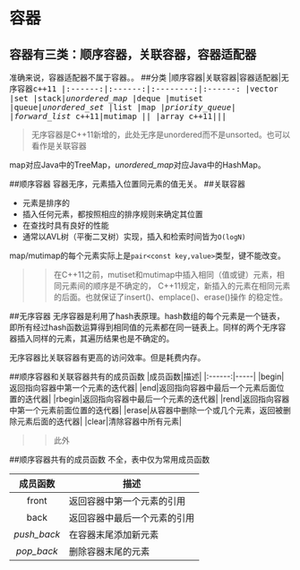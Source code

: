 容器
====
容器有三类：顺序容器，关联容器，容器适配器
----
准确来说，容器适配器不属于容器。。
##分类
|顺序容器|关联容器|容器适配器|无序容器<kbd>c++11</kdb>
|:------:|:------:|:--------:|:------:
|vector  |set     |stack|*unordered_map*
|deque   |mutiset |queue|*unordered_set*
|list    |map     |*priority_queue*|
|*forward_list* <kbd>c++11</kdb>|mutimap ||
|array <kbd>c++11</kdb>|||
>无序容器是C++11新增的，此处无序是unordered而不是unsorted。也可以看作是关联容器

map对应Java中的TreeMap，*unordered_map*对应Java中的HashMap。

##顺序容器
容器无序，元素插入位置同元素的值无关。
##关联容器
* 元素是排序的
* 插入任何元素，都按照相应的排序规则来确定其位置
* 在查找时具有良好的性能
* 通常以AVL树（平衡二叉树）实现，插入和检索时间皆为`O(logN)`

map/mutimap的每个元素实际上是`pair<const key,value>`类型，键不能改变。
>>在C++11之前，mutiset和mutimap中插入相同（值或键）元素，相同元素间的顺序是不确定的，
C++11规定，新插入的元素在相同元素的后面。也就保证了insert()、emplace()、erase()操作
的稳定性。

##无序容器 
无序容器是利用了hash表原理。hash数组的每个元素是一个链表，即所有经过hash函数运算得到相同值的元素都在同一链表上。同样的两个无序容器插入同样的元素，其遍历结果也是不确定的。  

无序容器比关联容器有更高的访问效率。但是耗费内存。

##顺序容器和关联容器共有的成员函数
|成员函数|描述|
|:------:|-----|
|begin|返回指向容器中第一个元素的迭代器|
|end|返回指向容器中最后一个元素后面位置的迭代器|
|rbegin|返回指向容器中最后一个元素的迭代器|
|rend|返回指向容器中第一个元素前面位置的迭代器|
|erase|从容器中删除一个或几个元素，返回被删除元素后面的迭代器|
|clear|清除容器中所有元素|
>>此外

##顺序容器共有的成员函数
不全，表中仅为常用成员函数

|成员函数|描述|
|:------:|-----|
|front|返回容器中第一个元素的引用|
|back|返回容器中最后一个元素的引用|
|_push_back_|在容器末尾添加新元素|
|_pop_back_|删除容器末尾的元素|
